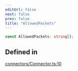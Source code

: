 ```yaml
---
editUrl: false
next: false
prev: false
title: "AllowedPackets"
---
```


```ts
const AllowedPackets: string[];
```

## Defined in

[connectors/Connector.ts:10](https://github.com/shipgirlproject/shoukaku/blob/761f40f7c0b54473070fa1c40602d1504a8bf167/src/connectors/Connector.ts#L10)

